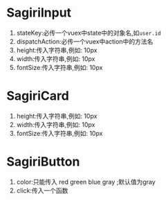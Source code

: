 # SagiriInput
1. stateKey:必传一个vuex中state中的对象名,如`user.id`
2. dispatchAction:必传一个vuex中action中的方法名
3. height:传入字符串,例如: 10px
4. width:传入字符串,例如: 10px
5. fontSize:传入字符串,例如: 10px
# SagiriCard
1. height:传入字符串,例如: 10px
2. width:传入字符串,例如: 10px
3. fontSize:传入字符串,例如: 10px
# SagiriButton
1. color:只能传入 red green blue gray ;默认值为gray
2. click:传入一个函数